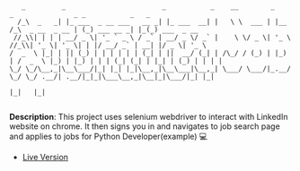 ```text


   _         _                        _           _    __        _         _               _ _           _   _             
  /_\  _   _| |_ ___  _ __ ___   __ _| |_ ___  __| |   \ \  ___ | |__     /_\  _ __  _ __ | (_) ___ __ _| |_(_) ___  _ __  
 //_\\| | | | __/ _ \| '_ ` _ \ / _` | __/ _ \/ _` |    \ \/ _ \| '_ \   //_\\| '_ \| '_ \| | |/ __/ _` | __| |/ _ \| '_ \ 
/  _  \ |_| | || (_) | | | | | | (_| | ||  __/ (_| | /\_/ / (_) | |_) | /  _  \ |_) | |_) | | | (_| (_| | |_| | (_) | | | |
\_/ \_/\__,_|\__\___/|_| |_| |_|\__,_|\__\___|\__,_| \___/ \___/|_.__/  \_/ \_/ .__/| .__/|_|_|\___\__,_|\__|_|\___/|_| |_|
                                                                              |_|   |_|                                    


```

**Description**: This project uses selenium webdriver to interact with LinkedIn website on chrome. It then signs you in and navigates to job search page and applies to jobs for Python Developer(example) :computer:

- [Live Version](https://replit.com/@MihirMore1/Automated-Job-Application#main.py)
